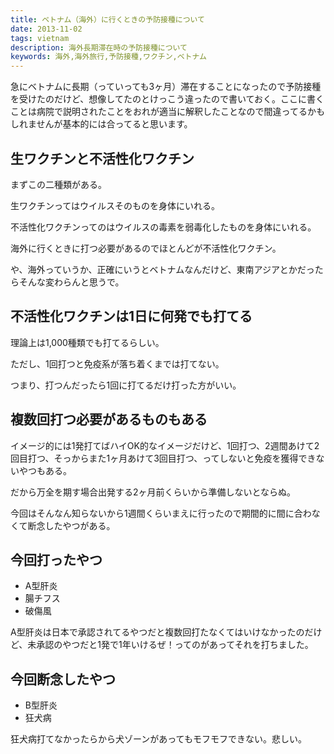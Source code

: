 ```yaml
---
title: ベトナム（海外）に行くときの予防接種について
date: 2013-11-02
tags: vietnam
description: 海外長期滞在時の予防接種について
keywords: 海外,海外旅行,予防接種,ワクチン,ベトナム
---
```


急にベトナムに長期（っていっても3ヶ月）滞在することになったので予防接種を受けたのだけど、想像してたのとけっこう違ったので書いておく。ここに書くことは病院で説明されたことをおれが適当に解釈したことなので間違ってるかもしれませんが基本的には合ってると思います。


## 生ワクチンと不活性化ワクチン

まずこの二種類がある。

生ワクチンってはウイルスそのものを身体にいれる。

不活性化ワクチンってのはウイルスの毒素を弱毒化したものを身体にいれる。

海外に行くときに打つ必要があるのでほとんどが不活性化ワクチン。

や、海外っていうか、正確にいうとベトナムなんだけど、東南アジアとかだったらそんな変わらんと思うで。


## 不活性化ワクチンは1日に何発でも打てる

理論上は1,000種類でも打てるらしい。

ただし、1回打つと免疫系が落ち着くまでは打てない。

つまり、打つんだったら1回に打てるだけ打った方がいい。



## 複数回打つ必要があるものもある

イメージ的には1発打てばハイOK的なイメージだけど、1回打つ、2週間あけて2回目打つ、そっからまた1ヶ月あけて3回目打つ、ってしないと免疫を獲得できないやつもある。

だから万全を期す場合出発する2ヶ月前くらいから準備しないとならぬ。

今回はそんなん知らないから1週間くらいまえに行ったので期間的に間に合わなくて断念したやつがある。


## 今回打ったやつ

* A型肝炎
* 腸チフス
* 破傷風

A型肝炎は日本で承認されてるやつだと複数回打たなくてはいけなかったのだけど、未承認のやつだと1発で1年いけるぜ！ってのがあってそれを打ちました。

## 今回断念したやつ

* B型肝炎
* 狂犬病

狂犬病打てなかったらから犬ゾーンがあってもモフモフできない。悲しい。